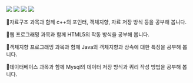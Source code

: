 <img src="https://img.shields.io/badge/c++-00599C?style=for-the-badge&logo=c%2B%2B&logoColor=white"> <img src="https://img.shields.io/badge/java-007396?style=for-the-badge&logo=java&logoColor=white"> <img src="https://img.shields.io/badge/mysql-4479A1?style=for-the-badge&logo=mysql&logoColor=white"> <img src="https://img.shields.io/badge/html5-E34F26?style=for-the-badge&logo=html5&logoColor=white">

🔹자료구조 과목과 함께 c++의 포인터, 객체지향, 자료 저장 방식 등을 공부해 봅니다.

🔹웹 프로그래밍 과목과 함께 HTML5의 작동 방식을 공부해 봅니다.

🔹객체지향 프로그래밍 과목과 함께 Java의 객체지향과 상속에 대한 특징을 공부해 봅니다.

🔹데이터베이스 과목과 함께 Mysql의 데이터 저장 방식과 쿼리 작성 방법을 공부해 봅니다. 
